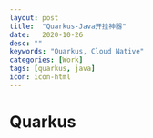 ```yaml
---
layout: post
title:  "Quarkus-Java开挂神器"
date:   2020-10-26
desc: ""
keywords: "Quarkus, Cloud Native"
categories: [Work]
tags: [quarkus, java]
icon: icon-html
---
```

# Quarkus
